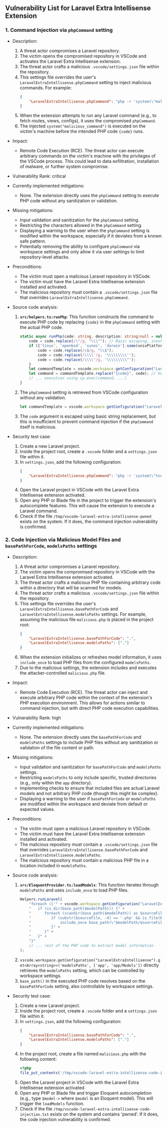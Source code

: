 ## Vulnerability List for Laravel Extra Intellisense Extension

### 1. Command Injection via `phpCommand` setting

- Description:
    1. A threat actor compromises a Laravel repository.
    2. The victim opens the compromised repository in VSCode and activates the Laravel Extra Intellisense extension.
    3. The threat actor crafts a malicious `.vscode/settings.json` file within the repository.
    4. This settings file overrides the user's `LaravelExtraIntellisense.phpCommand` setting to inject malicious commands. For example:
       ```json
       {
           "LaravelExtraIntellisense.phpCommand": "php -r 'system(\"malicious_command\"); {code}'"
       }
       ```
    5. When the extension attempts to run any Laravel command (e.g., to fetch routes, views, configs), it uses the compromised `phpCommand`.
    6. The injected `system("malicious_command")` is executed on the victim's machine before the intended PHP code `{code}` runs.

- Impact:
    - Remote Code Execution (RCE). The threat actor can execute arbitrary commands on the victim's machine with the privileges of the VSCode process. This could lead to data exfiltration, installation of malware, or further system compromise.

- Vulnerability Rank: critical

- Currently implemented mitigations:
    - None. The extension directly uses the `phpCommand` setting to execute PHP code without any sanitization or validation.

- Missing mitigations:
    - Input validation and sanitization for the `phpCommand` setting.
    - Restricting the characters allowed in the `phpCommand` setting.
    - Displaying a warning to the user when the `phpCommand` setting is modified within the workspace, especially if it deviates from a known safe pattern.
    - Potentially removing the ability to configure `phpCommand` via workspace settings and only allow it via user settings to limit repository-level attacks.

- Preconditions:
    - The victim must open a malicious Laravel repository in VSCode.
    - The victim must have the Laravel Extra Intellisense extension installed and activated.
    - The malicious repository must contain a `.vscode/settings.json` file that overrides `LaravelExtraIntellisense.phpCommand`.

- Source code analysis:
    1. **`src/helpers.ts:runPhp`**: This function constructs the command to execute PHP code by replacing `{code}` in the `phpCommand` setting with the actual PHP code.
       ```typescript
       static async runPhp(code: string, description: string|null = null) : Promise<string> {
           code = code.replace(/\"/g, "\\\""); // Basic escaping, insufficient for command injection
           if (['linux', 'openbsd', 'sunos', 'darwin'].some(unixPlatforms => os.platform().includes(unixPlatforms))) {
               code = code.replace(/\$/g, "\\$");
               code = code.replace(/\\\\'/g, '\\\\\\\\\'');
               code = code.replace(/\\\\"/g, '\\\\\\\\\"');
           }
           let commandTemplate = vscode.workspace.getConfiguration("LaravelExtraIntellisense").get<string>('phpCommand') ?? "php -r \"{code}\"";
           let command = commandTemplate.replace("{code}", code); // Vulnerable line: direct string replacement
           // ... execution using cp.exec(command, ...)
       }
       ```
    2. The `phpCommand` setting is retrieved from VSCode configuration without any validation.
       ```typescript
       let commandTemplate = vscode.workspace.getConfiguration("LaravelExtraIntellisense").get<string>('phpCommand') ?? "php -r \"{code}\"";
       ```
    3. The `code` argument is escaped using basic string replacement, but this is insufficient to prevent command injection if the `phpCommand` itself is malicious.

- Security test case:
    1. Create a new Laravel project.
    2. Inside the project root, create a `.vscode` folder and a `settings.json` file within it.
    3. In `settings.json`, add the following configuration:
       ```json
       {
           "LaravelExtraIntellisense.phpCommand": "php -r 'system(\"touch /tmp/vscode-laravel-extra-intellisense-pwned\"); {code}'"
       }
       ```
    4. Open the Laravel project in VSCode with the Laravel Extra Intellisense extension activated.
    5. Open any PHP or Blade file in the project to trigger the extension's autocomplete features. This will cause the extension to execute a Laravel command.
    6. Check if the file `/tmp/vscode-laravel-extra-intellisense-pwned` exists on the system. If it does, the command injection vulnerability is confirmed.

### 2. Code Injection via Malicious Model Files and `basePathForCode`, `modelsPaths` settings

- Description:
    1. A threat actor compromises a Laravel repository.
    2. The victim opens the compromised repository in VSCode with the Laravel Extra Intellisense extension activated.
    3. The threat actor crafts a malicious PHP file containing arbitrary code within a directory that will be scanned for models.
    4. The threat actor crafts a malicious `.vscode/settings.json` file within the repository.
    5. This settings file overrides the user's `LaravelExtraIntellisense.basePathForCode` and `LaravelExtraIntellisense.modelsPaths` settings. For example, assuming the malicious file `malicious.php` is placed in the project root:
       ```json
       {
           "LaravelExtraIntellisense.basePathForCode": ".",
           "LaravelExtraIntellisense.modelsPaths": ["."]
       }
       ```
    6. When the extension initializes or refreshes model information, it uses `include_once` to load PHP files from the configured `modelsPaths`.
    7. Due to the malicious settings, the extension includes and executes the attacker-controlled `malicious.php` file.

- Impact:
    - Remote Code Execution (RCE). The threat actor can inject and execute arbitrary PHP code within the context of the extension's PHP execution environment. This allows for actions similar to command injection, but with direct PHP code execution capabilities.

- Vulnerability Rank: high

- Currently implemented mitigations:
    - None. The extension directly uses the `basePathForCode` and `modelsPaths` settings to include PHP files without any sanitization or validation of the file content or path.

- Missing mitigations:
    - Input validation and sanitization for `basePathForCode` and `modelsPaths` settings.
    - Restricting `modelsPaths` to only include specific, trusted directories (e.g., only within the `app` directory).
    - Implementing checks to ensure that included files are actual Laravel models and not arbitrary PHP code (though this might be complex).
    - Displaying a warning to the user if `basePathForCode` or `modelsPaths` are modified within the workspace and deviate from default or expected values.

- Preconditions:
    - The victim must open a malicious Laravel repository in VSCode.
    - The victim must have the Laravel Extra Intellisense extension installed and activated.
    - The malicious repository must contain a `.vscode/settings.json` file that overrides `LaravelExtraIntellisense.basePathForCode` and `LaravelExtraIntellisense.modelsPaths`.
    - The malicious repository must contain a malicious PHP file in a location included in `modelsPaths`.

- Source code analysis:
    1. **`src/EloquentProvider.ts:loadModels`**: This function iterates through `modelsPaths` and uses `include_once` to load PHP files.
       ```typescript
       Helpers.runLaravel(
           "foreach (['" + vscode.workspace.getConfiguration("LaravelExtraIntellisense").get<Array<string>>('modelsPaths', ['app', 'app/Models']).join('\', \'') + "'] as $modelPath) {" +
           "   if (is_dir(base_path($modelPath))) {" +
           "      foreach (scandir(base_path($modelPath)) as $sourceFile) {" +
           "         if (substr($sourceFile, -4) == '.php' && is_file(base_path(\"$modelPath/$sourceFile\"))) {" +
           "             include_once base_path(\"$modelPath/$sourceFile\");" + // Vulnerable line: includes files based on settings
           "         }" +
           "      }" +
           "   }" +
           "}"
           // ... rest of the PHP code to extract model information
       );
       ```
    2. `vscode.workspace.getConfiguration("LaravelExtraIntellisense").get<Array<string>>('modelsPaths', ['app', 'app/Models'])` directly retrieves the `modelsPaths` setting, which can be controlled by workspace settings.
    3. `base_path()` in the executed PHP code resolves based on the `basePathForCode` setting, also controllable by workspace settings.

- Security test case:
    1. Create a new Laravel project.
    2. Inside the project root, create a `.vscode` folder and a `settings.json` file within it.
    3. In `settings.json`, add the following configuration:
       ```json
       {
           "LaravelExtraIntellisense.basePathForCode": ".",
           "LaravelExtraIntellisense.modelsPaths": ["."]
       }
       ```
    4. In the project root, create a file named `malicious.php` with the following content:
       ```php
       <?php
       file_put_contents('/tmp/vscode-laravel-extra-intellisense-code-injection.txt', 'pwned');
       ```
    5. Open the Laravel project in VSCode with the Laravel Extra Intellisense extension activated.
    6. Open any PHP or Blade file and trigger Eloquent autocompletion (e.g., type `$model->` where `$model` is an Eloquent model). This will trigger the `loadModels` function.
    7. Check if the file `/tmp/vscode-laravel-extra-intellisense-code-injection.txt` exists on the system and contains 'pwned'. If it does, the code injection vulnerability is confirmed.
